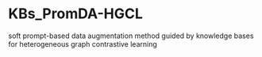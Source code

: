 # KBs_PromDA-HGCL
soft prompt-based data augmentation method guided by knowledge bases for heterogeneous graph contrastive learning
